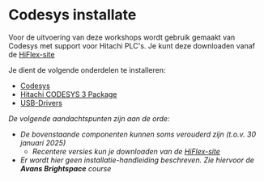 # Codesys installate

Voor de uitvoering van deze workshops wordt gebruik gemaakt van Codesys met support voor Hitachi PLC's.
Je kunt deze downloaden vanaf de [HiFlex-site](https://shop.hiflex.nl/assortiment/plcs/hx-cp1s08-cpu)

Je dient de volgende onderdelen te installeren:
* [Codesys](https://hiflex.nl/downloads/soft/hit_plc/CODESYS%203.5.16.70.zip)
* [Hitachi CODESYS 3 Package](https://hiflex.nl/downloads/soft/hit_plc/HitachiPackage.zip)
* [USB-Drivers](https://hiflex.nl/downloads/soft/hit_plc/CODESYS%203.5.16.70.zip)

*De volgende aandachtspunten zijn aan de orde:*
* *De bovenstaande componenten kunnen soms verouderd zijn (t.o.v. 30 januari 2025)*
    * *Recentere versies kun je downloaden van de [HiFlex-site](https://shop.hiflex.nl/assortiment/plcs/hx-cp1s08-cpu)*
* *Er wordt hier geen installatie-handleiding beschreven. Zie hiervoor de **Avans Brightspace** course*